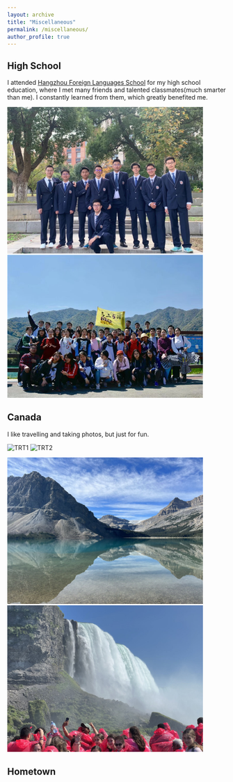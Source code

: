 ```yaml
---
layout: archive
title: "Miscellaneous"
permalink: /miscellaneous/
author_profile: true
---
```


## High School

I attended [Hangzhou Foreign Languages School](http://www.chinahw.net/web/index.php/index/xxgk/moid/25) for my high school education, where I met many friends and talented classmates(much smarter than me). I constantly learned from them, which greatly benefited me.

<img src="https://github.com/JimmyMa1006/JimmyMa1006.github.io/blob/1f715c22d9cff999232bea9855eca2f2583214d4/images/HighSchool.png?raw=true" alt="HighSchool" width="450"/> <img src="https://github.com/JimmyMa1006/JimmyMa1006.github.io/blob/3b560326bc1d97760191bcbf819f3a708c7ff953/images/ClassPhoto.png?raw=true" alt="HighSchool2" width="450"/>

## Canada
I like travelling and taking photos, but just for fun.

<img src="https://github.com/JimmyMa1006/JimmyMa1006.github.io/blob/086a586af99960f3b4aef19ef7d79bcaa3d5b825/images/TRT1.jpg?raw=true" alt="TRT1" width="450"/> <img src="https://github.com/JimmyMa1006/JimmyMa1006.github.io/blob/d2c7333bd697d38efcf55f12143db20e82fabeea/images/TRT2.png?raw=true" alt="TRT2" width="450"/>

<img src="https://github.com/JimmyMa1006/JimmyMa1006.github.io/blob/29780eaa307d62959ea12015737c5609982b8796/images/Banff1.png?raw=true" alt="Banff1" width="450"/> <img src="https://github.com/JimmyMa1006/JimmyMa1006.github.io/blob/29780eaa307d62959ea12015737c5609982b8796/images/Fall1.png?raw=true" alt="TRT2" width="450"/>

## Hometown

